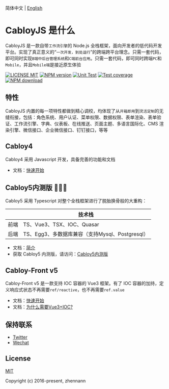 简体中文 | [English](./README.md)

# CabloyJS 是什么

CabloyJS 是一款自带`工作流引擎`的 Node.js 全栈框架，面向开发者的低代码开发平台。实现了真正意义的“`一次开发，到处运行`”的跨端跨平台理念。只需一套代码，即可同时实现`B端中后台管理系统`和`C端前台应用`。只需一套代码，即可同时跨端`PC`和`Mobile`，并且`Mobile端`是接近原生体验

[![LICENSE MIT][license-image]][license-url]
[![NPM version][npm-image]][npm-url]
[![Unit Test][test-image]][test-url]
[![Test coverage][codecov-image]][codecov-url]
[![NPM download][download-image]][download-url]

[license-image]: https://img.shields.io/badge/license-MIT-blue.svg
[license-url]: https://github.com/cabloy/cabloy/blob/master/LICENSE
[npm-image]: https://img.shields.io/npm/v/cabloy.svg?style=flat-square
[npm-url]: https://npmjs.com/package/cabloy
[test-image]: https://github.com/cabloy/cabloy/workflows/actions-unittest/badge.svg
[test-url]: https://github.com/cabloy/cabloy/actions
[codecov-image]: https://img.shields.io/codecov/c/github/cabloy/cabloy.svg?style=flat-square
[codecov-url]: https://codecov.io/gh/cabloy/cabloy
[download-image]: https://img.shields.io/npm/dm/cabloy?color=orange&label=npm%20downloads
[download-url]: https://npmjs.com/package/cabloy

## 特性

CabloyJS 内置的每一项特性都做到精心调校，均体现了从`开箱即用`到`灵活定制`的无缝衔接，包括：角色系统、用户认证、菜单权限、数据权限、表单渲染、表单验证、工作流引擎、字典、仪表板、在线推送、页面主题、多语言国际化、CMS 渲染引擎、微信接口、企业微信接口、钉钉接口，等等

## Cabloy4

Cabloy4 采用 Javascript 开发，具备完善的功能和文档

- 文档：[快速开始](https://cabloy.com/zh-cn/articles/guide-quick-start.html)

## Cabloy5内测版 🚀🚀🚀

Cabloy5 采用 Typescript 对整个全栈框架进行了脱胎换骨般的大重构：

|      | 技术栈                                          |
| ---- | ----------------------------------------------- |
| 前端 | TS、Vue3、TSX、IOC、Quasar                      |
| 后端 | TS、Egg3、多数据库兼容（支持Mysql、Postgresql） |

- 文档：[简介](https://zova.cabloy.com/zh/cabloy/start/introduction.html)
- 获取 Cabloy5 内测版，请访问：[Cabloy5内测版](https://store.cabloy.com/zh-cn/articles/Cabloy5-Internal-Testing.html)

## Cabloy-Front v5

Cabloy-Front v5 是一款支持 IOC 容器的 Vue3 框架。有了 IOC 容器的加持，定义响应式状态不再需要`ref/reactive`，也不再需要`ref.value`

- 文档：[快速开始](https://zova.cabloy.com/zh/guide/start/introduction.html)
- 文档：[为什么需要Vue3+IOC?](https://zova.cabloy.com/zh/guide/start/why.html)

## 保持联系

- [Twitter](https://twitter.com/zhennann2024)
- [Wechat](./cabloy-docs/zh/assets/img/wx-zhennann.jpg)

## License

[MIT](./LICENSE)

Copyright (c) 2016-present, zhennann
